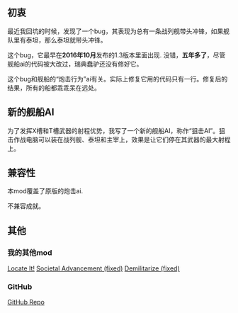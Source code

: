 ## 初衷

最近我回坑的时候，发现了一个bug，其表现为总有一条战列舰带头冲锋，如果舰队里有泰坦，那么泰坦就带头冲锋。

这个bug，它最早在**2016年10月**发布的1.3版本里面出现. 没错，**五年多了**，尽管舰船ai的代码被大改过，瑞典蠢驴还没有修好它。

这个bug和舰船的“炮击行为”ai有关。实际上修复它用的代码只有一行。修复后的结果，所有的船都乖乖呆在远处。

## 新的舰船AI

为了发挥X槽和T槽武器的射程优势，我写了一个新的舰船AI，称作“狙击AI”。狙击作战电脑可以装在战列舰、泰坦和主宰上，效果是让它们停在其武器的最大射程上。

## 兼容性

本mod覆盖了原版的炮击ai.

不兼容成就。

## 其他

### 我的其他mod

[Locate It!](https://steamcommunity.com/sharedfiles/filedetails/?id=2245491122)
[Societal Advancement (fixed)](https://steamcommunity.com/sharedfiles/filedetails/?id=2247594997)
[Demilitarize (fixed)](https://steamcommunity.com/sharedfiles/filedetails/?id=2254396324)

### GitHub

[GitHub Repo](https://github.com/VictoriousRaptor/No-More-Charging-Battleships-Or-Titans)